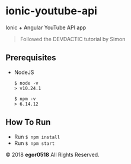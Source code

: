 # ionic-youtube-api

Ionic + Angular YouTube API app

> Followed the DEVDACTIC tutorial by Simon

## Prerequisites

- NodeJS
    ```
    $ node -v
    > v10.24.1

    $ npm -v
    > 6.14.12
    ```

## How To Run

- Run `$ npm install`
- Run `$ npm start`

&copy; 2018 **egor0518** All Rights Reserved.

